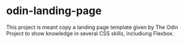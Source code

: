 # odin-landing-page
This project is meant copy a landing page template given by The Odin Project to show knowledge in several CSS skills, includiung Flexbox.